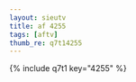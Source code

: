 ```yaml
--- 
layout: sieutv
title: af 4255
tags: [aftv]
thumb_re: q7t14255
---
```

{% include q7t1 key="4255" %} 

